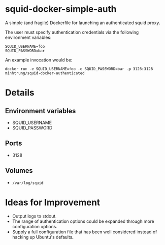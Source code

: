 squid-docker-simple-auth
========================

A simple (and fragile) Dockerfile for launching an authenticated squid proxy.

The user must specify authentication credentials via the following environment variables:

```
SQUID_USERNAME=foo
SQUID_PASSWORD=bar
```

An example invocation would be:

```
docker run -e SQUID_USERNAME=foo -e SQUID_PASSWORD=bar -p 3128:3128 minhtrung/squid-docker-authenticated
```

Details
=======

Environment variables
---------------------

* SQUID_USERNAME
* SQUID_PASSWORD

Ports
-----

* 3128

Volumes
-------

* `/var/log/squid`

Ideas for Improvement
=====================

* Output logs to stdout.
* The range of authentication options could be expanded through more configuration options.
* Supply a full configuration file that has been well considered instead of hacking up Ubuntu's defaults.
